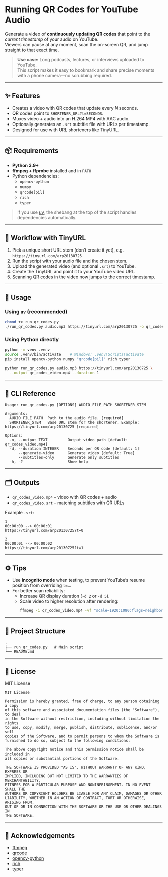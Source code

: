 # Running QR Codes for YouTube Audio

Generate a video of **continuously updating QR codes** that point to the *current timestamp* of your audio on YouTube.  
Viewers can pause at any moment, scan the on-screen QR, and jump straight to that exact time.

> **Use case:** Long podcasts, lectures, or interviews uploaded to YouTube.  
> This script makes it easy to bookmark and share precise moments with a phone camera—no scrubbing required.

---

## ✨ Features

- Creates a video with QR codes that update every *N* seconds.
- QR codes point to `SHORTENER_URL?t=SECONDS`.
- Muxes video + audio into an H.264 MP4 with AAC audio.
- Optionally generates an `.srt` subtitle file with URLs per timestamp.
- Designed for use with URL shorteners like TinyURL.

---

## 📦 Requirements

- **Python 3.9+**
- **ffmpeg + ffprobe** installed and in `PATH`
- Python dependencies:
  - `opencv-python`
  - `numpy`
  - `qrcode[pil]`
  - `rich`
  - `typer`

> If you use [uv](https://github.com/astral-sh/uv), the shebang at the top of the script handles dependencies automatically.

---

## 🔗 Workflow with TinyURL

1. Pick a unique short URL stem (don’t create it yet), e.g.  
   `https://tinyurl.com/arp20130725`
2. Run the script with your audio file and the chosen stem.
3. Upload the generated video (and optional `.srt`) to YouTube.
4. Create the TinyURL and point it to your YouTube video URL.
5. Scanning QR codes in the video now jumps to the correct timestamp.

---

## 🚀 Usage

### Using `uv` (recommended)

```bash
chmod +x run_qr_codes.py
./run_qr_codes.py audio.mp3 https://tinyurl.com/arp20130725 -o qr_codes_video.mp4 -d 1
```

### Using Python directly

```bash
python -m venv .venv
source .venv/bin/activate    # Windows: .venv\Scripts\activate
pip install opencv-python numpy "qrcode[pil]" rich typer

python run_qr_codes.py audio.mp3 https://tinyurl.com/arp20130725 \
  --output qr_codes_video.mp4 --duration 1
```

---

## 🧰 CLI Reference

```
Usage: run_qr_codes.py [OPTIONS] AUDIO_FILE_PATH SHORTENER_STEM

Arguments:
  AUDIO_FILE_PATH  Path to the audio file. [required]
  SHORTENER_STEM   Base URL stem for the shortener. Example: https://tinyurl.com/arp20130725 [required]

Options:
  -o, --output TEXT         Output video path [default: qr_codes_video.mp4]
  -d, --duration INTEGER    Seconds per QR code [default: 1]
      --generate-video      Generate video [default: True]
      --subtitles-only      Generate only subtitles
  -h, -?                    Show help
```

---

## 🗂️ Outputs

- `qr_codes_video.mp4` – video with QR codes + audio  
- `qr_codes_video.srt` – matching subtitles with QR URLs

Example `.srt`:

```
1
00:00:00 --> 00:00:01
https://tinyurl.com/arp20130725?t=0

2
00:00:01 --> 00:00:02
https://tinyurl.com/arp20130725?t=1
```

---

## ⚙️ Tips

- Use **incognito mode** when testing, to prevent YouTube’s resume position from overriding `t=…`.
- For better scan reliability:
  - Increase QR display duration (`-d 2` or `-d 5`).
  - Scale video to higher resolution after rendering:
    ```bash
    ffmpeg -i qr_codes_video.mp4 -vf "scale=1920:1080:flags=neighbor" -c:a copy qr_1080p.mp4
    ```

---

## 📁 Project Structure

```
.
├── run_qr_codes.py   # Main script
└── README.md
```

---

## 🧾 License

MIT License

```
MIT License

Permission is hereby granted, free of charge, to any person obtaining a copy
of this software and associated documentation files (the "Software"), to deal
in the Software without restriction, including without limitation the rights
to use, copy, modify, merge, publish, distribute, sublicense, and/or sell
copies of the Software, and to permit persons to whom the Software is
furnished to do so, subject to the following conditions:

The above copyright notice and this permission notice shall be included in
all copies or substantial portions of the Software.

THE SOFTWARE IS PROVIDED "AS IS", WITHOUT WARRANTY OF ANY KIND, EXPRESS OR
IMPLIED, INCLUDING BUT NOT LIMITED TO THE WARRANTIES OF MERCHANTABILITY,
FITNESS FOR A PARTICULAR PURPOSE AND NONINFRINGEMENT. IN NO EVENT SHALL THE
AUTHORS OR COPYRIGHT HOLDERS BE LIABLE FOR ANY CLAIM, DAMAGES OR OTHER
LIABILITY, WHETHER IN AN ACTION OF CONTRACT, TORT OR OTHERWISE, ARISING FROM,
OUT OF OR IN CONNECTION WITH THE SOFTWARE OR THE USE OR OTHER DEALINGS IN
THE SOFTWARE.
```

---

## 🙌 Acknowledgements

- [ffmpeg](https://ffmpeg.org/)
- [qrcode](https://pypi.org/project/qrcode/)
- [opencv-python](https://pypi.org/project/opencv-python/)
- [rich](https://pypi.org/project/rich/)
- [typer](https://typer.tiangolo.com/)
